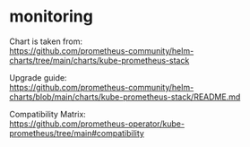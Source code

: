# monitoring

Chart is taken from:\
https://github.com/prometheus-community/helm-charts/tree/main/charts/kube-prometheus-stack

Upgrade guide:\
https://github.com/prometheus-community/helm-charts/blob/main/charts/kube-prometheus-stack/README.md

Compatibility Matrix:\
https://github.com/prometheus-operator/kube-prometheus/tree/main#compatibility
